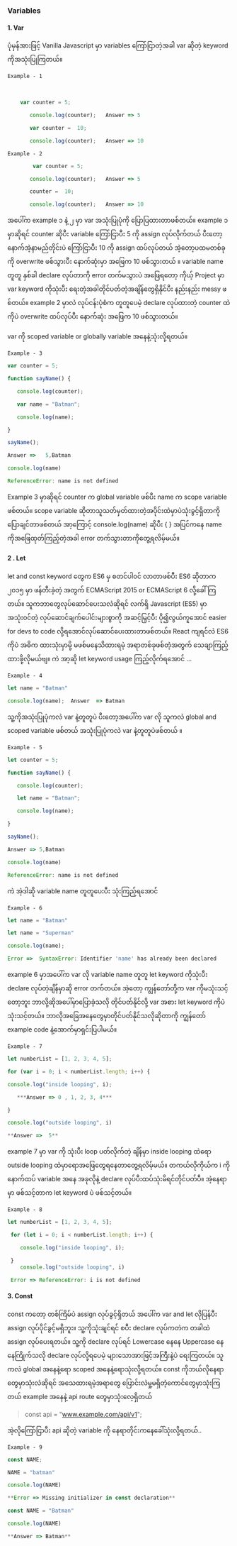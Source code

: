 ### Variables

#### 1. Var

ပုံမှန်အားဖြင့် Vanilla Javascript မှာ variables ကြော်ငြာတဲ့အခါ var ဆိုတဲ့ keyword ကိုအသုံးပြုကြတယ်။

`Example - 1`

​	

```javascript
	var counter = 5;

​		console.log(counter);	Answer => 5

​		var counter =  10;

​		console.log(counter);	Answer => 10
```



`Example - 2`

```javascript
		var counter = 5;

​		console.log(counter);	Answer => 5

​		counter =  10;

​		console.log(counter);	Answer => 10
```





အပေါ်က example ၁ နဲ့  ၂ မှာ var အသုံးပြုပုံကို ပြောပြထားတာဖစ်တယ်။ example ၁  မှာဆိုရင် counter ဆိုပီး variable ကြော်ငြာပီး  5 ကို assign လုပ်လိုက်တယ် ပီးတော့ နောက်အဲ့နာမည်တိုင်းပဲ ကြော်ငြာပီး 10 ကို assign  ထပ်လုပ်တယ် အဲ့တော့ပထမတစ်ခုကို overwrite ဖစ်သွားပီး နောက်ဆုံးမှာ အဖြေက 10 ဖစ်သွားတယ် ။  variable name တူတူ နှစ်ခါ declare  လုပ်တာကို error တက်မသွားပဲ အဖြေရတော့  ကိုယ့် Project  မှာ var keyword  ကိုသုံးပီး ရေးတဲ့အခါတိုင်ပတ်တဲ့အချိန်တွေရှိနိုင်ပီး နည်းနည်း messy ဖစ်တယ်။ example 2 မှာလဲ လုပ်ငန်းပုံစံက တူတူပေမဲ့ declare လုပ်ထားတဲ့  counter ထဲ ကိုပဲ overwrite ထပ်လုပ်ပီး နောက်ဆုံး အဖြေက  10 ဖစ်သွားတယ်။

var ကို scoped variable or globally variable အနေနဲ့သုံးလို့ရတယ်။

`Example - 3`

```javascript
var counter = 5;

function sayName() {

​	console.log(counter);

​	var name = "Batman";

​	console.log(name);

}

sayName();	

Answer =>	5,Batman

console.log(name)

ReferenceError: name is not defined
```

Example 3 မှာဆိုရင် counter က global variable ဖစ်ပီး name  က scope variable ဖစ်တယ်။ scope variable ဆိုတာသူသတ်မှတ်ထားတဲ့အပိုင်းထဲမှာပဲသုံးခွင့်ရှိတာကိုပြောချင်တာဖစ်တယ် အာ့ကြောင့်  console.log(name)  ဆိုပီး  { }  အပြင်ကနေ name ကိုအဖြေထုတ်ကြည့်တဲ့အခါ error တက်သွားတာကိုတွေ့ရလိမ့်မယ်။ 



#### 2 . Let  

let and const keyword တွေက ES6 မှ စတင်ပါ၀င် လာတာဖစ်ပီး  ES6 ဆိုတာက ၂၀၁၅ မှာ ဖန်တီးခဲ့တဲ့ အတွက် ECMAScript 2015 or ECMAScript 6 လို့ခေါ်ကြတယ်။ သူကဘာတွေလုပ်ဆောင်ပေးသလဲဆိုရင် လက်ရှိ Javascript (ES5) မှာအသုံး၀င်တဲ့ လုပ်ဆောင်ချက်ပေါင်းများစွာကို အဆင့်မြှင့်ပီး ပို၍လွယ်ကူအောင်  easier for devs to code လို့ရအောင်လုပ်ဆောင်ပေးထားတာဖစ်တယ်။ React ကျရင်လဲ  ES6   ကိုပဲ အဓိက ထားသုံးမှာမို့ မဖစ်မနေသိထားရမဲ့ အရာတစ်ခုဖစ်တဲ့အတွက် သေချာကြည့်ထားဖို့လိုမယ်ဗျ။ ကဲ အာ့ဆို  let keyword usage ကြည့်လိုက်ရအောင် ...

`Example - 4` 

```javascript
let name = "Batman"

console.log(name);	Answer  => Batman
```



သူ့ကိုအသုံးပြုပုံကလဲ var နဲ့တူတူပဲ ပီးတော့အပေါ်က var လို သူကလဲ global and scoped variable ဖစ်တယ် အသုံးပြုပုံကလဲ var နဲ့တူတူပဲဖစ်တယ် ။ 

`Example - 5`

```javascript
let counter = 5;

function sayName() {

​	console.log(counter);

​	let name = "Batman";

​	console.log(name);

}

sayName();

Answer => 5,Batman

console.log(name)

ReferenceError: name is not defined
```



ကဲ အဲ့ဒါဆို variable name တူတူပေးပီး သုံးကြည့်ရအောင်

`Example - 6`

```javascript
let name = "Batman"

let name = "Superman"

console.log(name);	

Error =>  SyntaxError: Identifier 'name' has already been declared
```



example 6 မှာအပေါ်က var လို variable name တူတူ let keyword ကိုသုံးပီး declare လုပ်တဲ့ချိန်မှာဆို error တက်တယ်။ အဲ့တော့ ကျွန်တော်တို့က var ကိုမသုံးသင့်တော့ဘူး ဘာလို့ဆိုအပေါ်မှာပြောခဲ့သလို တိုင်ပတ်နိုင်လို့  var အစား  let keyword ကိုပဲ သုံးသင့်တယ်။ ဘာလိုအခြေအနေတွေမှာတိုင်ပတ်နိုင်သလိုဆိုတာကို ကျွန်တော် example code နဲ့အောက်မှာရှင်းပြပါမယ်။ 

`Example - 7`

```javascript
let numberList = [1, 2, 3, 4, 5];

for (var i = 0; i < numberList.length; i++) {

console.log("inside looping", i);

​	***Answer => 0 , 1, 2, 3, 4***

}

console.log("outside looping", i)

**Answer =>  5**
```



example 7 မှာ var ကို သုံးပီး loop ပတ်လိုက်တဲ့ ချိန်မှာ inside looping  ထဲရော  outside looping  ထဲမှာရောအဖြေတွေရနေတာတွေ့ရလိမ့်မယ်။ တကယ်လိုကိုယ်က i ကိုနောက်ထပ် variable အနေ အခုလိုနဲ့ declare လုပ်ပီးထပ်သုံးမိရင်တိုင်ပတ်ပီ။ အဲ့နေရာမှာ ဖစ်သင့်တာက let keyword  ပဲ ဖစ်သင့်တယ်။

`Example - 8`

```javascript
let numberList = [1, 2, 3, 4, 5];

 for (let i = 0; i < numberList.length; i++) {

	console.log("inside looping", i);

 }
	console.log("outside looping", i)

 Error => ReferenceError: i is not defined


```



#### 3. Const

const ကတော့ တစ်ကြိမ်ပဲ assign လုပ်ခွင့်ရှိတယ် အပေါ်က var and let လိုပြန်ပီး assign လုပ်ပိုင်ခွင့်မရှိဘူး။ သူ့ကိုသုံးချင်ရင် စပီး declare  လုပ်ကတဲက တခါထဲ assign လုပ်ပေးရတယ်။ သူ့ကို declare လုပ်ရင် Lowercase နေနေ  Uppercase နေနေကြိုက်သလို declare လုပ်လို့ရပေမဲ့ များသောအားဖြင့်အကြီးနဲ့ပဲ ရေးကြတယ်။ သူကလဲ global အနေနဲ့ရော scoped အနေနဲ့ရောသုံးလို့ရတယ်။ const  ကိုဘယ်လိုနေရာတွေမှာသုံးလဲဆိုရင် အသေထားရမဲ့အရာတွေ ပြောင်းလဲမှု့မရှိတဲ့ကောင်တွေမှာသုံးကြတယ် example အနေနဲ့  api route တွေမှာသုံးလေ့ရှိတယ်

> const api = "www.example.com/api/v1";

အဲ့လိုကြော်ငြာပီး api ဆိုတဲ့ variable ကို နေရာတိုင်းကနေခေါ်သုံးလို့ရတယ်..

`Example - 9 `

```javascript
const NAME;

NAME = "batman"

console.log(NAME)

**Error => Missing initializer in const declaration**

const NAME = "Batman"

console.log(NAME)

**Answer => Batman**
```



